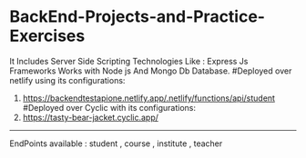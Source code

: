 # BackEnd-Projects-and-Practice-Exercises
It Includes Server Side Scripting Technologies Like : Express Js Frameworks Works with Node js And Mongo Db Database. 
#Deployed over netlify using its configurations:
1) https://backendtestapione.netlify.app/.netlify/functions/api/student
#Deployed over Cyclic with its configurations:
1) https://tasty-bear-jacket.cyclic.app/
--------------------------------------------------------------------------------------------------
<p>EndPoints available : student , course , institute , teacher</p>
